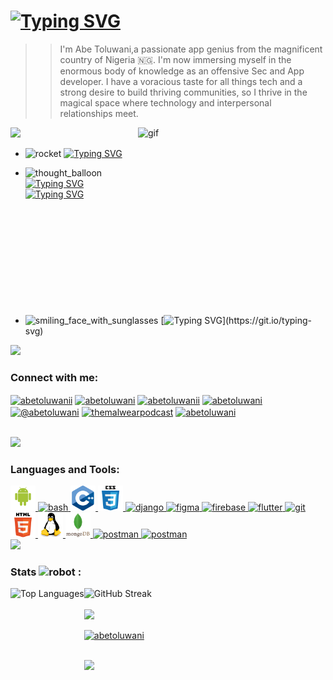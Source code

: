 
# [![Typing SVG](https://readme-typing-svg.herokuapp.com?font=Fira+Code&pause=1000&random=false&width=435&lines=Hello+there!+)](https://git.io/typing-svg) 

>>I'm Abe Toluwani,a passionate app genius from the magnificent country of Nigeria 🇳🇬. I'm now immersing myself in the enormous body of knowledge as an offensive Sec and App developer. I have a voracious taste for all things tech and a strong desire to build thriving communities, so I thrive in the magical space where technology and interpersonal relationships meet.


<img src="https://user-images.githubusercontent.com/73097560/115834477-dbab4500-a447-11eb-908a-139a6edaec5c.gif">   


<img src="https://media.giphy.com/media/LaVp0AyqR5bGsC5Cbm/giphy.gif" alt="gif" align="right" width="300" height="300">

- ![rocket](https://github.com/Salwa99/Salwa99/assets/110976050/06216fcc-5d15-44e9-8af2-f579be71dc58)  [![Typing SVG](https://readme-typing-svg.herokuapp.com?font=Fira+Code&duration=6000&pause=1000&multiline=true&random=false&width=500&height=30&lines=I%E2%80%99m+currently+Building+A+SaaS+Company)](https://git.io/typing-svg)


- ![thought_balloon](https://github.com/Salwa99/Salwa99/assets/110976050/21a0b373-e420-42c8-a9be-7ad2032422a5)  [![Typing SVG](https://readme-typing-svg.herokuapp.com?font=Fira+Code&duration=6000&pause=1000&multiline=true&random=false&width=500&height=30&lines=Ask+me+about+Offensive+Security)](https://git.io/typing-svg) 
 [![Typing SVG](https://readme-typing-svg.herokuapp.com?font=Fira+Code&duration=6000&pause=1000&multiline=true&random=false&width=500&height=30&lines=and+App+Development)](https://git.io/typing-svg)

- ![smiling_face_with_sunglasses](https://github.com/Salwa99/Salwa99/assets/110976050/7603d0b4-79d1-4f0b-9d84-da0d94c8e37c)  [![Typing SVG](https://readme-typing-svg.herokuapp.com?font=Fira+Code&duration=6000&pause=1000&multiline=true&random=false&width=625&height=30&lines=How+to+reach+me+**cybertolu%40protonmail.com**)](https://git.io/typing-svg)
  
<img src="https://user-images.githubusercontent.com/73097560/115834477-dbab4500-a447-11eb-908a-139a6edaec5c.gif" width="700">   


<br>

<h3 align="left">Connect with me:</h3>
<p align="left">
<a href="https://twitter.com/abetoluwanii" target="blank"><img align="center" src="https://raw.githubusercontent.com/rahuldkjain/github-profile-readme-generator/master/src/images/icons/Social/twitter.svg" alt="abetoluwanii" height="30" width="40" /></a>
<a href="https://linkedin.com/in/abetoluwani" target="blank"><img align="center" src="https://raw.githubusercontent.com/rahuldkjain/github-profile-readme-generator/master/src/images/icons/Social/linked-in-alt.svg" alt="abetoluwani" height="30" width="40" /></a>
<a href="https://fb.com/abetoluwanii" target="blank"><img align="center" src="https://raw.githubusercontent.com/rahuldkjain/github-profile-readme-generator/master/src/images/icons/Social/facebook.svg" alt="abetoluwanii" height="30" width="40" /></a>
<a href="https://instagram.com/abetoluwani" target="blank"><img align="center" src="https://raw.githubusercontent.com/rahuldkjain/github-profile-readme-generator/master/src/images/icons/Social/instagram.svg" alt="abetoluwani" height="30" width="40" /></a>
<a href="https://medium.com/@abetoluwani" target="blank"><img align="center" src="https://raw.githubusercontent.com/rahuldkjain/github-profile-readme-generator/master/src/images/icons/Social/medium.svg" alt="@abetoluwani" height="30" width="40" /></a>
<a href="https://www.youtube.com/@themalwearpodcast" target="blank"><img align="center" src="https://raw.githubusercontent.com/rahuldkjain/github-profile-readme-generator/master/src/images/icons/Social/youtube.svg" alt="themalwearpodcast" height="30" width="40" /></a>
<a href="https://www.leetcode.com/abetoluwani" target="blank"><img align="center" src="https://raw.githubusercontent.com/rahuldkjain/github-profile-readme-generator/master/src/images/icons/Social/leet-code.svg" alt="abetoluwani" height="30" width="40" /></a>
</p>
<br>
<img src="https://user-images.githubusercontent.com/73097560/115834477-dbab4500-a447-11eb-908a-139a6edaec5c.gif" >   

<h3 align="left">Languages and Tools:</h3>
<p align="left">
    <a href="https://developer.android.com" target="_blank" rel="noreferrer">
        <img src="https://raw.githubusercontent.com/devicons/devicon/master/icons/android/android-original-wordmark.svg" alt="android" width="40" height="40"/>
    </a>
    <a href="https://www.gnu.org/software/bash/" target="_blank" rel="noreferrer">
        <img src="https://www.vectorlogo.zone/logos/gnu_bash/gnu_bash-icon.svg" alt="bash" width="40" height="40"/>
    </a>
    <a href="https://www.w3schools.com/cpp/" target="_blank" rel="noreferrer">
        <img src="https://raw.githubusercontent.com/devicons/devicon/master/icons/cplusplus/cplusplus-original.svg" alt="cplusplus" width="40" height="40"/>
    </a>
    <a href="https://www.w3schools.com/css/" target="_blank" rel="noreferrer">
        <img src="https://raw.githubusercontent.com/devicons/devicon/master/icons/css3/css3-original-wordmark.svg" alt="css3" width="40" height="40"/>
    </a>
    <a href="https://www.djangoproject.com/" target="_blank" rel="noreferrer">
        <img src="https://cdn.worldvectorlogo.com/logos/django.svg" alt="django" width="40" height="40"/>
    </a>
    <a href="https://www.figma.com/" target="_blank" rel="noreferrer">
        <img src="https://www.vectorlogo.zone/logos/figma/figma-icon.svg" alt="figma" width="40" height="40"/>
    </a>
    <a href="https://firebase.google.com/" target="_blank" rel="noreferrer">
        <img src="https://www.vectorlogo.zone/logos/firebase/firebase-icon.svg" alt="firebase" width="40" height="40"/>
    </a>
    <a href="https://flutter.dev" target="_blank" rel="noreferrer">
        <img src="https://www.vectorlogo.zone/logos/flutterio/flutterio-icon.svg" alt="flutter" width="40" height="40"/>
    </a>
    <a href="https://git-scm.com/" target="_blank" rel="noreferrer">
        <img src="https://www.vectorlogo.zone/logos/git-scm/git-scm-icon.svg" alt="git" width="40" height="40"/>
    </a>
    <a href="https://www.w3.org/html/" target="_blank" rel="noreferrer">
        <img src="https://raw.githubusercontent.com/devicons/devicon/master/icons/html5/html5-original-wordmark.svg" alt="html5" width="40" height="40"/>
    </a>
    <a href="https://www.linux.org/" target="_blank" rel="noreferrer">
        <img src="https://raw.githubusercontent.com/devicons/devicon/master/icons/linux/linux-original.svg" alt="linux" width="40" height="40"/>
    </a>
    <a href="https://www.mongodb.com/" target="_blank" rel="noreferrer">
        <img src="https://raw.githubusercontent.com/devicons/devicon/master/icons/mongodb/mongodb-original-wordmark.svg" alt="mongodb" width="40" height="40"/>
    </a>
    <a href="https://postman.com" target="_blank" rel="noreferrer">
        <img src="https://www.vectorlogo.zone/logos/getpostman/getpostman-icon.svg" alt="postman" width="40" height="40"/>
    </a>
    <a href="https://flask.palletsprojects.com/en/3.0.x/.com" target="_blank" rel="noreferrer">
        <img src="https://github.com/bwks/vendor-icons-svg/blob/master/flask.svg" alt="postman" width="40" height="40"/>
    </a>
<!--     <a href="https://reactnative.dev/" target="_blank" rel="noreferrer">
        <img src="https://github.com/devicons/devicon/blob/master/icons/react/react-original.svg" alt="React Native" width="40" height="40"/>
    </a> -->
  
<br>
<img src="https://user-images.githubusercontent.com/73097560/115834477-dbab4500-a447-11eb-908a-139a6edaec5c.gif" >   


### Stats ![robot](https://github.com/Salwa99/Salwa99/assets/110976050/8df2d10d-80e0-4ace-995e-5e326f4c7437) :

<div id="stats">
  <img src="https://streak-stats.demolab.com/?user=abetoluwani" height="180" alt="GitHub Streak"/>
  <img src="https://github-readme-stats.vercel.app/api/top-langs/?username=abetoluwani&layout=compact&theme=github_dark" align="left" height="180" alt="Top Languages"/>
</div>
<br>

<img src="https://user-images.githubusercontent.com/73097560/115834477-dbab4500-a447-11eb-908a-139a6edaec5c.gif" >   


<p align="left"> <a href="https://github.com/ryo-ma/github-profile-trophy"><img src="https://github-profile-trophy.vercel.app/?username=abetoluwani" alt="abetoluwani" /></a> </p>

<br>
<!-- <p><img align="center"src="https://github-readme-streak-stats.herokuapp.com/?user=abetoluwani" alt="abetoluwani" height="350" /></p> -->
<img src="https://user-images.githubusercontent.com/73097560/115834477-dbab4500-a447-11eb-908a-139a6edaec5c.gif" >   

